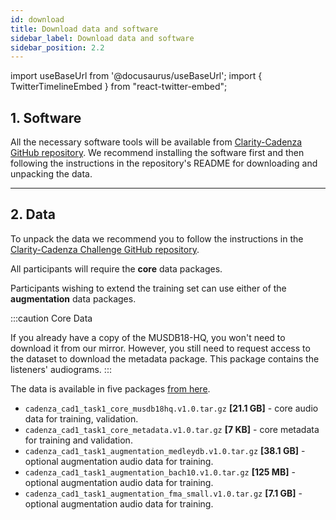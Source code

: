 ```yaml
---
id: download
title: Download data and software
sidebar_label: Download data and software
sidebar_position: 2.2
---
```

import useBaseUrl from '@docusaurus/useBaseUrl';
import { TwitterTimelineEmbed } from "react-twitter-embed";

## 1. Software

All the necessary software tools will be available from [Clarity-Cadenza GitHub repository](https://github.com/claritychallenge/clarity).
We recommend installing the software first and then following the instructions in the repository's README for downloading and unpacking the data.

***

## 2. Data

To unpack the data we recommend you to follow the instructions in the [Clarity-Cadenza Challenge GitHub repository](https://github.com/claritychallenge/clarity).

All participants will require the **core** data packages.

Participants wishing to extend the training set can use either of the **augmentation** data packages.

:::caution Core  Data

If you already have a copy of the MUSDB18-HQ, you won't need to download it from our mirror.
However, you still need to request access to the dataset to download the metadata package.
This package contains the listeners' audiograms.
:::

The data is available in five packages [from here](https://forms.gle/WGdiFGYhVE4XRfQv6).


* `cadenza_cad1_task1_core_musdb18hq.v1.0.tar.gz` **[21.1 GB]** - core audio data for training, validation.
* `cadenza_cad1_task1_core_metadata.v1.0.tar.gz` **[7 KB]** - core metadata for training and validation.
* `cadenza_cad1_task1_augmentation_medleydb.v1.0.tar.gz` **[38.1 GB]** - optional augmentation audio data for training.
* `cadenza_cad1_task1_augmentation_bach10.v1.0.tar.gz` **[125 MB]** - optional augmentation audio data for training.
* `cadenza_cad1_task1_augmentation_fma_small.v1.0.tar.gz` **[7.1 GB]** - optional augmentation audio data for training.